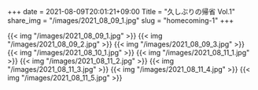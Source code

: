 +++
date  = 2021-08-09T20:01:21+09:00
Title = "久しぶりの帰省 Vol.1"
share_img = "/images/2021_08_09_1.jpg"
slug = "homecoming-1"
+++

{{< img "/images/2021_08_09_1.jpg" >}}
{{< img "/images/2021_08_09_2.jpg" >}}
{{< img "/images/2021_08_09_3.jpg" >}}
{{< img "/images/2021_08_10_1.jpg" >}}
{{< img "/images/2021_08_11_1.jpg" >}}
{{< img "/images/2021_08_11_2.jpg" >}}
{{< img "/images/2021_08_11_3.jpg" >}}
{{< img "/images/2021_08_11_4.jpg" >}}
{{< img "/images/2021_08_11_5.jpg" >}}
